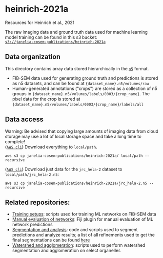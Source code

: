 # heinrich-2021a
Resources for Heinrich et al., 2021

The raw imaging data and ground truth data used for machine learning model training can be found in this s3 bucket:  
[`s3://janelia-cosem-publications/heinrich-2021a`](https://open.quiltdata.com/b/janelia-cosem-publications/tree/heinrich-2021a/)  

## Data organization
This directory contains array data stored hierarchically in the [`n5`](https://github.com/saalfeldlab/n5) format. 

- FIB-SEM data used for generating ground truth and predictions is stored as n5 datasets, and can be found at `{dataset_name}.n5/volumes/raw`
- Human-generated annotations ("crops") are stored as a collection of n5 groups in `{dataset_name}.n5/volumes/labels/0003/{crop_name}`. The pixel data for the crop is stored at `{dataset_name}.n5/volumes/labels/0003/{crop_name}/labels/all`

## Data access
Warning: Be advised that copying large amounts of imaging data from cloud storage may use a lot of local storage space and take a long time to complete!  
([`AWS cli`](https://aws.amazon.com/cli/)) Download everything to `local/path`. 
```
aws s3 cp janelia-cosem-publications/heinrich-2021a/ local/path --recursive
```

([`AWS cli`](https://aws.amazon.com/cli/)) Download just data for the `jrc_hela-2` dataset to `local/path/jrc_hela-2.n5`:
```
aws s3 cp janelia-cosem-publications/heinrich-2021a/jrc_hela-2.n5 --recursive
```
## Related repositories: 
- [Training setups](https://github.com/janelia-cosem/training_setups): scripts used for training ML networks on FIB-SEM data
- [Manual evaluation of networks](https://github.com/janelia-cosem/Fiji_COSEM_Predictions_Evaluation): Fiji plugin for manual evaluation of ML network predictions 
- [Segmentation and analysis](https://github.com/janelia-cosem/cosem-segmentation-analysis): code and scripts used to segment predictions and analyze results; a list of all refinements used to get the final segmentations can be found [here](https://github.com/janelia-cosem/refinements)
- [Watershed and agglomeration](https://github.com/janelia-cosem/organelle-watershed-agglomeration): scripts used to perform watershed segmentation and agglomeration on select organelles
